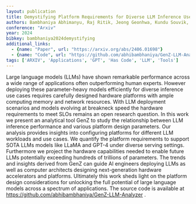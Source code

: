 ```yaml
---
layout: publication
title: Demystifying Platform Requirements for Diverse LLM Inference Use Cases
authors: Bambhaniya Abhimanyu, Raj Ritik, Jeong Geonhwa, Kundu Souvik, Srinivasan Sudarshan, Elavazhagan Midhilesh, Kumar Madhu, Krishna Tushar
conference: "Arxiv"
year: 2024
bibkey: bambhaniya2024demystifying
additional_links:
  - {name: "Paper", url: "https://arxiv.org/abs/2406.01698"}
  - {name: "Code", url: "https://github.com/abhibambhaniya/GenZ-LLM-Analyzer"}
tags: ['ARXIV', 'Applications', 'GPT', 'Has Code', 'LLM', 'Tools']
---
```

Large language models (LLMs) have shown remarkable performance across a wide range of applications often outperforming human experts. However deploying these parameter-heavy models efficiently for diverse inference use cases requires carefully designed hardware platforms with ample computing memory and network resources. With LLM deployment scenarios and models evolving at breakneck speed the hardware requirements to meet SLOs remains an open research question. In this work we present an analytical tool GenZ to study the relationship between LLM inference performance and various platform design parameters. Our analysis provides insights into configuring platforms for different LLM workloads and use cases. We quantify the platform requirements to support SOTA LLMs models like LLaMA and GPT-4 under diverse serving settings. Furthermore we project the hardware capabilities needed to enable future LLMs potentially exceeding hundreds of trillions of parameters. The trends and insights derived from GenZ can guide AI engineers deploying LLMs as well as computer architects designing next-generation hardware accelerators and platforms. Ultimately this work sheds light on the platform design considerations for unlocking the full potential of large language models across a spectrum of applications. The source code is available at https://github.com/abhibambhaniya/GenZ-LLM-Analyzer .
